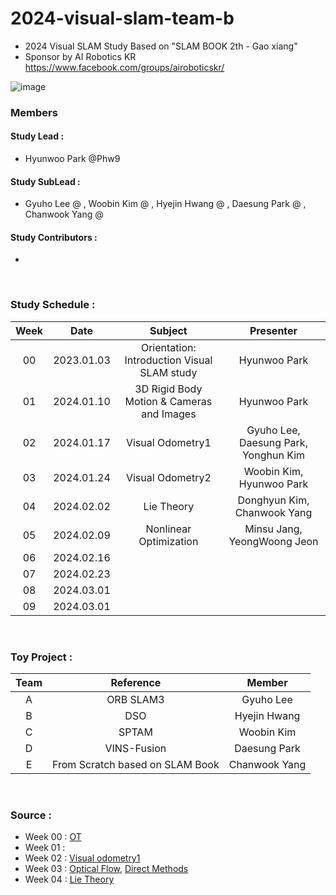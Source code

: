 # 2024-visual-slam-team-b
- 2024 Visual SLAM Study Based on "SLAM BOOK 2th - Gao xiang"
- Sponsor by AI Robotics KR https://www.facebook.com/groups/airoboticskr/

![image](https://user-images.githubusercontent.com/10994112/93724065-e31f1d00-fbde-11ea-8f08-ccb9d834cb42.png)

### Members
#### Study Lead : 
 - Hyunwoo Park @Phw9 
#### Study SubLead :
 - Gyuho Lee @ , Woobin Kim @ , Hyejin Hwang @ , Daesung Park @ , Chanwook Yang @

#### Study Contributors :
 - 

</br>

### Study Schedule :
|  Week   |    Date    |                    Subject                    |             Presenter             |
| :--: | :--------: | :-----------------------------------------------: | :----------------------------: |
| 00 | 2023.01.03 |     Orientation: Introduction Visual SLAM study     |         Hyunwoo Park           |
| 01 | 2024.01.10 |        3D Rigid Body Motion & Cameras and Images    |         Hyunwoo Park           |
| 02 | 2024.01.17 |       Visual Odometry1          |         Gyuho Lee, Daesung Park, Yonghun Kim         |
| 03 | 2024.01.24 |       Visual Odometry2          |       Woobin Kim, Hyunwoo Park      |
| 04 | 2024.02.02 |      Lie Theory                 |        Donghyun Kim, Chanwook Yang     |
| 05 | 2024.02.09 |      Nonlinear Optimization     |     Minsu Jang, YeongWoong Jeon       |
| 06 | 2024.02.16 |                                                   |                                |
| 07 | 2024.02.23 |                                                   |                                |
| 08 | 2024.03.01 |                                                   |                                |
| 09 | 2024.03.01 |                                                   |                                |

</br>

### Toy Project : 
|  Team   |                    Reference                    |             Member             |
| :--: |  :-----------------------------------------------: | :----------------------------: |
| A |      ORB SLAM3     |         Gyuho Lee           |
| B |      DSO      |         Hyejin Hwang           |
| C |      SPTAM     |         Woobin Kim           |
| D |      VINS-Fusion     |         Daesung Park           |
| E | From Scratch based on SLAM Book | Chanwook Yang |
</br>

### Source :
- Week 00 : [OT](https://drive.google.com/file/d/12GVonTtN2V3nwlWcwI9yH0BO5n3UcWTq/view?usp=sharing)
- Week 01 :
- Week 02 : [Visual odometry1](https://drive.google.com/file/d/1OxC031YWEPCOOt8kqoZ_XSmpvRusKEoF/view?usp=sharing)
- Week 03 : [Optical Flow](https://drive.google.com/file/d/1xBfjDCraVZuvGe7qCUy5yeXJd_vFFb2a/view?usp=sharing), [Direct Methods](https://drive.google.com/file/d/1VOey1Ba5x4SsYZb8GCrMVO-1E4Kll3GZ/view?usp=sharing)
- Week 04 : [Lie Theory]()
